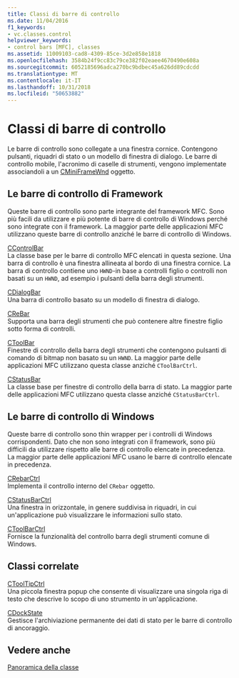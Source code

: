 ```yaml
---
title: Classi di barre di controllo
ms.date: 11/04/2016
f1_keywords:
- vc.classes.control
helpviewer_keywords:
- control bars [MFC], classes
ms.assetid: 11009103-cad8-4309-85ce-3d2e858e1818
ms.openlocfilehash: 3584b24f9cc83c79ce382f02eaee4670490e608a
ms.sourcegitcommit: 6052185696adca270bc9bdbec45a626dd89cdcdd
ms.translationtype: MT
ms.contentlocale: it-IT
ms.lasthandoff: 10/31/2018
ms.locfileid: "50653882"
---
```

# <a name="control-bar-classes"></a>Classi di barre di controllo

Le barre di controllo sono collegate a una finestra cornice. Contengono pulsanti, riquadri di stato o un modello di finestra di dialogo. Le barre di controllo mobile, l'acronimo di caselle di strumenti, vengono implementate associandoli a un [CMiniFrameWnd](../mfc/reference/cminiframewnd-class.md) oggetto.

## <a name="framework-control-bars"></a>Le barre di controllo di Framework

Queste barre di controllo sono parte integrante del framework MFC. Sono più facili da utilizzare e più potente di barre di controllo di Windows perché sono integrate con il framework. La maggior parte delle applicazioni MFC utilizzano queste barre di controllo anziché le barre di controllo di Windows.

[CControlBar](../mfc/reference/ccontrolbar-class.md)<br/>
La classe base per le barre di controllo MFC elencati in questa sezione. Una barra di controllo è una finestra allineata al bordo di una finestra cornice. La barra di controllo contiene uno `HWND`-in base a controlli figlio o controlli non basati su un `HWND`, ad esempio i pulsanti della barra degli strumenti.

[CDialogBar](../mfc/reference/cdialogbar-class.md)<br/>
Una barra di controllo basato su un modello di finestra di dialogo.

[CReBar](../mfc/reference/crebar-class.md)<br/>
Supporta una barra degli strumenti che può contenere altre finestre figlio sotto forma di controlli.

[CToolBar](../mfc/reference/ctoolbar-class.md)<br/>
Finestre di controllo della barra degli strumenti che contengono pulsanti di comando di bitmap non basato su un `HWND`. La maggior parte delle applicazioni MFC utilizzano questa classe anziché `CToolBarCtrl`.

[CStatusBar](../mfc/reference/cstatusbar-class.md)<br/>
La classe base per finestre di controllo della barra di stato. La maggior parte delle applicazioni MFC utilizzano questa classe anziché `CStatusBarCtrl`.

## <a name="windows-control-bars"></a>Le barre di controllo di Windows

Queste barre di controllo sono thin wrapper per i controlli di Windows corrispondenti. Dato che non sono integrati con il framework, sono più difficili da utilizzare rispetto alle barre di controllo elencate in precedenza. La maggior parte delle applicazioni MFC usano le barre di controllo elencate in precedenza.

[CRebarCtrl](../mfc/reference/crebarctrl-class.md)<br/>
Implementa il controllo interno del `CRebar` oggetto.

[CStatusBarCtrl](../mfc/reference/cstatusbarctrl-class.md)<br/>
Una finestra in orizzontale, in genere suddivisa in riquadri, in cui un'applicazione può visualizzare le informazioni sullo stato.

[CToolBarCtrl](../mfc/reference/ctoolbarctrl-class.md)<br/>
Fornisce la funzionalità del controllo barra degli strumenti comune di Windows.

## <a name="related-classes"></a>Classi correlate

[CToolTipCtrl](../mfc/reference/ctooltipctrl-class.md)<br/>
Una piccola finestra popup che consente di visualizzare una singola riga di testo che descrive lo scopo di uno strumento in un'applicazione.

[CDockState](../mfc/reference/cdockstate-class.md)<br/>
Gestisce l'archiviazione permanente dei dati di stato per le barre di controllo di ancoraggio.

## <a name="see-also"></a>Vedere anche

[Panoramica della classe](../mfc/class-library-overview.md)

